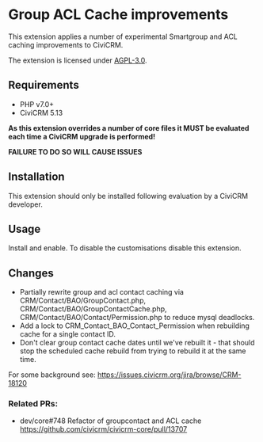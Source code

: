 # Group ACL Cache improvements

This extension applies a number of experimental Smartgroup and ACL caching improvements to CiviCRM.

The extension is licensed under [AGPL-3.0](LICENSE.txt).

## Requirements

* PHP v7.0+
* CiviCRM 5.13

**As this extension overrides a number of core files it MUST be evaluated each time a CiviCRM upgrade is performed!**

**FAILURE TO DO SO WILL CAUSE ISSUES**

## Installation

This extension should only be installed following evaluation by a CiviCRM developer.

## Usage

Install and enable.  To disable the customisations disable this extension.

## Changes

* Partially rewrite group and acl contact caching via CRM/Contact/BAO/GroupContact.php, CRM/Contact/BAO/GroupContactCache.php, CRM/Contact/BAO/Contact/Permission.php to reduce mysql deadlocks.
* Add a lock to CRM_Contact_BAO_Contact_Permission when rebuilding cache for a single contact ID.
* Don't clear group contact cache dates until we've rebuilt it - that should stop the scheduled cache rebuild from trying to rebuild it at the same time.  

For some background see: https://issues.civicrm.org/jira/browse/CRM-18120

### Related PRs:
  * dev/core#748 Refactor of groupcontact and ACL cache https://github.com/civicrm/civicrm-core/pull/13707 